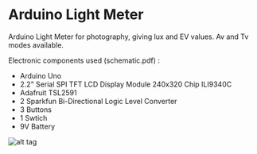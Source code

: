 # Arduino Light Meter

Arduino Light Meter for photography, giving lux and EV values.
Av and Tv modes available. 

Electronic components used (schematic.pdf) :
* Arduino Uno
* 2.2" Serial SPI TFT LCD Display Module 240x320 Chip ILI9340C
* Adafruit TSL2591
* 2 Sparkfun Bi-Directional Logic Level Converter 
* 3 Buttons
* 1 Swtich 
* 9V Battery

![alt tag](http://image.noelshack.com/fichiers/2016/23/1465415971-mall.jpg)
